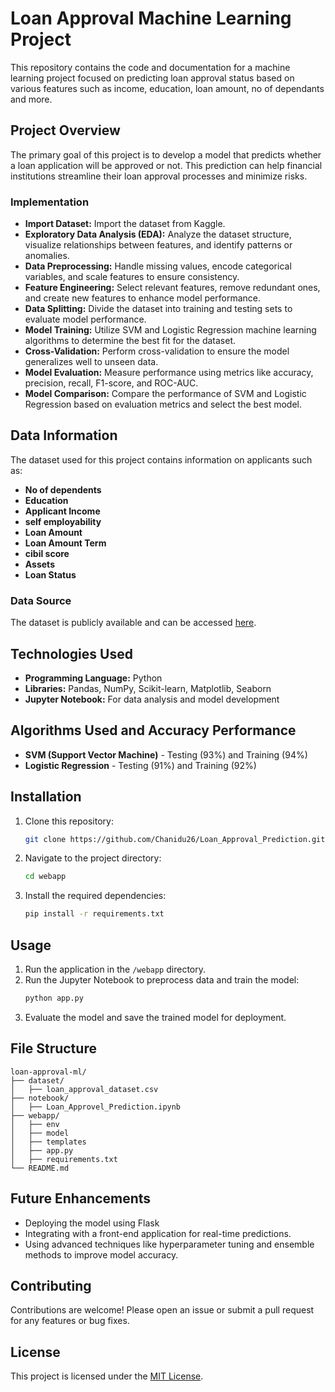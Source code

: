 # Loan Approval Machine Learning Project

This repository contains the code and documentation for a machine learning project focused on predicting loan approval status based on various features such as income, education, loan amount, no of dependants and more.

## Project Overview

The primary goal of this project is to develop a model that predicts whether a loan application will be approved or not. This prediction can help financial institutions streamline their loan approval processes and minimize risks.

### Implementation
- **Import Dataset:** Import the dataset from Kaggle.  
- **Exploratory Data Analysis (EDA):** Analyze the dataset structure, visualize relationships between features, and identify patterns or anomalies.  
- **Data Preprocessing:** Handle missing values, encode categorical variables, and scale features to ensure consistency.  
- **Feature Engineering:** Select relevant features, remove redundant ones, and create new features to enhance model performance.  
- **Data Splitting:** Divide the dataset into training and testing sets to evaluate model performance.  
- **Model Training:** Utilize SVM and Logistic Regression machine learning algorithms to determine the best fit for the dataset.  
- **Cross-Validation:** Perform cross-validation to ensure the model generalizes well to unseen data.  
- **Model Evaluation:** Measure performance using metrics like accuracy, precision, recall, F1-score, and ROC-AUC.  
- **Model Comparison:** Compare the performance of SVM and Logistic Regression based on evaluation metrics and select the best model.

## Data Information
The dataset used for this project contains information on applicants such as:
- **No of dependents**
- **Education**
- **Applicant Income**
- **self employability**
- **Loan Amount**
- **Loan Amount Term**
- **cibil score**
- **Assets**
- **Loan Status**

### Data Source
The dataset is publicly available and can be accessed [here](#).

## Technologies Used
- **Programming Language:** Python
- **Libraries:** Pandas, NumPy, Scikit-learn, Matplotlib, Seaborn
- **Jupyter Notebook:** For data analysis and model development

## Algorithms Used and Accuracy Performance
- **SVM (Support Vector Machine)** - Testing (93%) and Training (94%)
- **Logistic Regression** - Testing (91%) and Training (92%)

## Installation

1. Clone this repository:
   ```bash
   git clone https://github.com/Chanidu26/Loan_Approval_Prediction.git
   ```

2. Navigate to the project directory:
   ```bash
   cd webapp
   ```

3. Install the required dependencies:
   ```bash
   pip install -r requirements.txt
   ```

## Usage

1. Run the application in the `/webapp` directory.
2. Run the Jupyter Notebook to preprocess data and train the model:
   ```bash
   python app.py
   ```
3. Evaluate the model and save the trained model for deployment.

## File Structure
```
loan-approval-ml/
├── dataset/
│   ├── loan_approval_dataset.csv
├── notebook/
│   ├── Loan_Approvel_Prediction.ipynb
├── webapp/
│   ├── env
│   ├── model
│   ├── templates
│   ├── app.py
│   ├── requirements.txt
└── README.md
```

## Future Enhancements
- Deploying the model using Flask
- Integrating with a front-end application for real-time predictions.
- Using advanced techniques like hyperparameter tuning and ensemble methods to improve model accuracy.

## Contributing
Contributions are welcome! Please open an issue or submit a pull request for any features or bug fixes.

## License
This project is licensed under the [MIT License](LICENSE).
